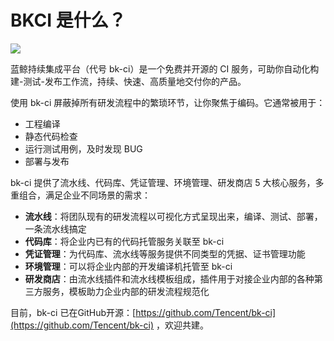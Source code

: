 # BKCI 是什么？

![](https://589213227-files.gitbook.io/\~/files/v0/b/gitbook-28427.appspot.com/o/assets%2F-MZIuzLgCmrIqRRM\_hhk%2F-MZN\_U9QZEt3tWoENmgR%2F-MZN\_\_4vrm\_l8bRFBHnt%2Fimage.png?alt=media\&token=b1b480bb-12c2-44ab-b84c-9125cc172aee)

蓝鲸持续集成平台（代号 bk-ci）是一个免费并开源的 CI 服务，可助你自动化构建-测试-发布工作流，持续、快速、高质量地交付你的产品。

使用 bk-ci 屏蔽掉所有研发流程中的繁琐环节，让你聚焦于编码。它通常被用于：

* 工程编译
* 静态代码检查
* 运行测试用例，及时发现 BUG
* 部署与发布

bk-ci 提供了流水线、代码库、凭证管理、环境管理、研发商店 5 大核心服务，多重组合，满足企业不同场景的需求：

* **流水线**：将团队现有的研发流程以可视化方式呈现出来，编译、测试、部署，一条流水线搞定
* **代码库**：将企业内已有的代码托管服务关联至 bk-ci
* **凭证管理**：为代码库、流水线等服务提供不同类型的凭据、证书管理功能
* **环境管理**：可以将企业内部的开发编译机托管至 bk-ci
* **研发商店**：由流水线插件和流水线模板组成，插件用于对接企业内部的各种第三方服务，模板助力企业内部的研发流程规范化

目前，bk-ci 已在GitHub开源：[https://github.com/Tencent/bk-ci](https://github.com/Tencent/bk-ci) ，欢迎共建。
